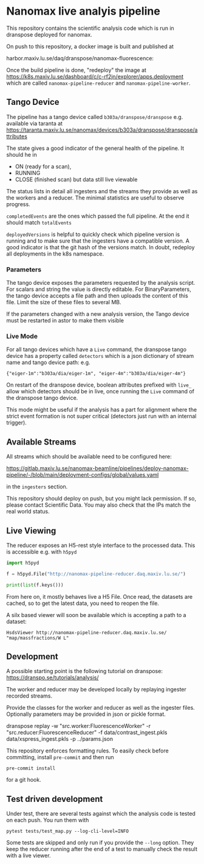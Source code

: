 # Nanomax live analyis pipeline

This repository contains the scientific analysis code which is run in dranspose deployed for nanomax.

On push to this repository, a docker image is built and published at

harbor.maxiv.lu.se/daq/dranspose/nanomax-fluorescence:<branch name>

Once the build pipeline is done, "redeploy" the image at
https://k8s.maxiv.lu.se/dashboard/c/c-rf2jn/explorer/apps.deployment
which are called `nanomax-pipeline-reducer` and `nanomax-pipeline-worker`.

## Tango Device

The pipeline has a tango device called `b303a/dranspose/dranspose` e.g. available via taranta at
https://taranta.maxiv.lu.se/nanomax/devices/b303a/dranspose/dranspose/attributes

The state gives a good indicator of the general health of the pipeline. It should he in
* ON (ready for a scan),
* RUNNING
* CLOSE (finished scan) but data still live viewable

The status lists in detail all ingesters and the streams they provide as well as the workers and a reducer.
The minimal statistics are useful to observe progress.

`completedEvents` are the ones which passed the full pipeline. At the end it should match `totalEvents`

`deployedVersions` is helpful to quickly check which pipeline version is running and to make sure that the ingesters have a compatible version.
A good indicator is that the git hash of the versions match. In doubt, redeploy all deployments in the k8s namespace.

### Parameters

The tango device exposes the parameters requested by the analysis script. For scalars and string the value is directly editable.
For BinaryParameters, the tango device accepts a file path and then uploads the content of this file. Limit the size of these files to several MB.

If the parameters changed with a new analysis version, the Tango device must be restarted in astor to make them visible

### Live Mode

For all tango devices which have a `Live` command, the dranspose tango device has a property called `detectors` which is a
json dictionary of stream name and tango device path: e.g.

    {"eiger-1m":"b303a/dia/eiger-1m", "eiger-4m":"b303a/dia/eiger-4m"}

On restart of the dranspose device, boolean attributes prefixed with `live_` allow which detectors should be in live, once running the `Live` command of the dranspose tango device.

This mode might be useful if the analysis has a part for alignment where the strict event formation is not super critical (detectors just run with an internal trigger).

## Available Streams

All streams which should be available need to be configured here:

https://gitlab.maxiv.lu.se/nanomax-beamline/pipelines/deploy-nanomax-pipeline/-/blob/main/deployment-configs/global/values.yaml

in the `ingesters` section.

This repository should deploy on push, but you might lack permission. If so, please contact Scientific Data.
You may also check that the IPs match the real world status.

## Live Viewing

The reducer exposes an H5-rest style interface to the processed data. This is accessible e.g. with `h5pyd`

```python
import h5pyd

f = h5pyd.File("http://nanomax-pipeline-reducer.daq.maxiv.lu.se/")

print(list(f.keys()))
```
From here on, it mostly behaves live a H5 File. Once read, the datasets are cached, so to get the latest data, you need to reopen the file.


A silx based viewer will soon be available which is accepting a path to a dataset:

    HsdsViewer http://nanomax-pipeline-reducer.daq.maxiv.lu.se/ "map/massfractions/W L"

## Development

A possible starting point is the following tutorial on dranspose:
https://dranspo.se/tutorials/analysis/

The worker and reducer may be developed locally by replaying ingester recorded streams.

Provide the classes for the worker and reducer as well as the ingester files.
Optionally parameters may be provided in json or pickle format.

   dranspose replay -w "src.worker:FluorescenceWorker" -r "src.reducer:FluorescenceReducer" -f data/contrast_ingest.pkls data/xspress_ingest.pkls -p ../params.json

This repository enforces formatting rules. To easily check before committing, install `pre-commit` and then run

    pre-commit install

for a git hook.

## Test driven development

Under test, there are several tests against which the analysis code is tested on each push.
You run them with

    pytest tests/test_map.py --log-cli-level=INFO

Some tests are skipped and only run if you provide the `--long` option. They keep the reducer running after the end of a test to manually check the result with a live viewer.

